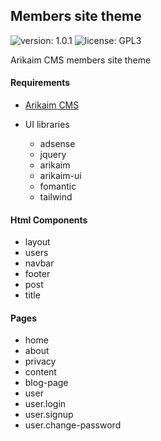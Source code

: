 ## Members site theme
![version: 1.0.1](https://img.shields.io/github/release/arikaim/members-site-template.svg)
![license: GPL3](https://img.shields.io/badge/License-GPLv3-blue.svg)

Arikaim CMS members site theme

#### Requirements 
  * [Arikaim CMS](https://github.com/arikaim/arikaim)
 
  * UI libraries
    * adsense
    * jquery
    * arikaim
    * arikaim-ui
    * fomantic
    * tailwind
  
#### Html Components
  * layout
  * users
  * navbar
  * footer 
  * post
  * title

#### Pages
  * home
  * about
  * privacy
  * content
  * blog-page
  * user
  * user.login
  * user.signup
  * user.change-password  